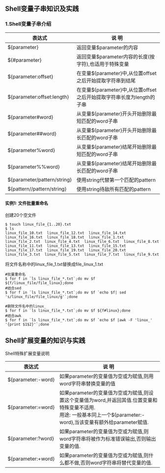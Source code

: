 ## Shell变量子串知识及实践

### 1.Shell变量子串介绍

表达式|说 明
---|---
${parameter}        | 返回变量$parameter的内容
${#parameter}       | 返回变量$parameter内容的长度(按字符),也适用于特殊变量
${parameter:offset} | 在变量${parameter}中,从位置offset之后开始提取字符串到结尾
${parameter:offset:length} | 在变量${parameter}中,从位置offset之后开始提取字符串长度为length的子串
${parameter#word}   | 从变量${parameter}开头开始删除最短匹配的word子串
${parameter##word}  | 从变量${parameter}开头开始删除最长匹配的word子串
${parameter%word}   | 从变量${parameter}结尾开始删除最短匹配的word子串
${parameter%%word}  | 从变量${parameter}结尾开始删除最长匹配的word子串
${parameter/pattern/string} | 使用string代替第一个匹配的pattern
${pattern//pattern/string}  | 使用string待敌所有匹配的pattern

#### 实例1: 文件批量重命名

创建20个空文件
```
$ touch linux_file_{1..20}.txt
$ ls
linux_file_10.txt  linux_file_12.txt  linux_file_14.txt  linux_file_16.txt  linux_file_18.txt  linux_file_1.txt   linux_file_2.txt  linux_file_4.txt  linux_file_6.txt  linux_file_8.txt
linux_file_11.txt  linux_file_13.txt  linux_file_15.txt  linux_file_17.txt  linux_file_19.txt  linux_file_20.txt  linux_file_3.txt  linux_file_5.txt  linux_file_7.txt  linux_file_9.txt
```

将文件名称中的linux_file_1.txt替换成file_linux_1.txt
```
#批量重命名
$ for f in `ls linux_file_*.txt`;do mv $f ${f/linux_file/file_linux};done
#结合sed
$ for f in `ls linux_file_*.txt`;do mv $f `echo $f| sed 's/linux_file/file_linux/g'`;done

#删除文件名中的linux_
$ for f in `ls linux_file_*.txt`;do mv $f ${f#linux};done
#结合awk
$ for f in `ls linux_file_*.txt`;do mv $f `echo $f |awk -F 'linux_' '{print $1$2}'`;done
```


## Shell扩展变量的知识与实践

Shell特殊扩展变量说明

表达式          |       说   明
---|---
${parameter:-word}  | 如果parameter的变量值为空或为赋值,则用word字符串替换变量的值
${parameter:=word}  | 如果parameter的变量值为空或为赋值,则设置这个变量值为word,并返回其值.位置变量和特殊变量不适用.<br/>用途: 一般基本同上一个${parameter:-word},当该变量有额外给parameter赋值.
${parameter:?word}  | 如果parameter的变量值为空或为赋值,则word字符串将被作为标准错误输出,否则输出变量的值.
${parameter:+word}  | 如果parameter的变量值为空或为赋值,则什么都不做,否则word字符串将替代变量的值.
                      
